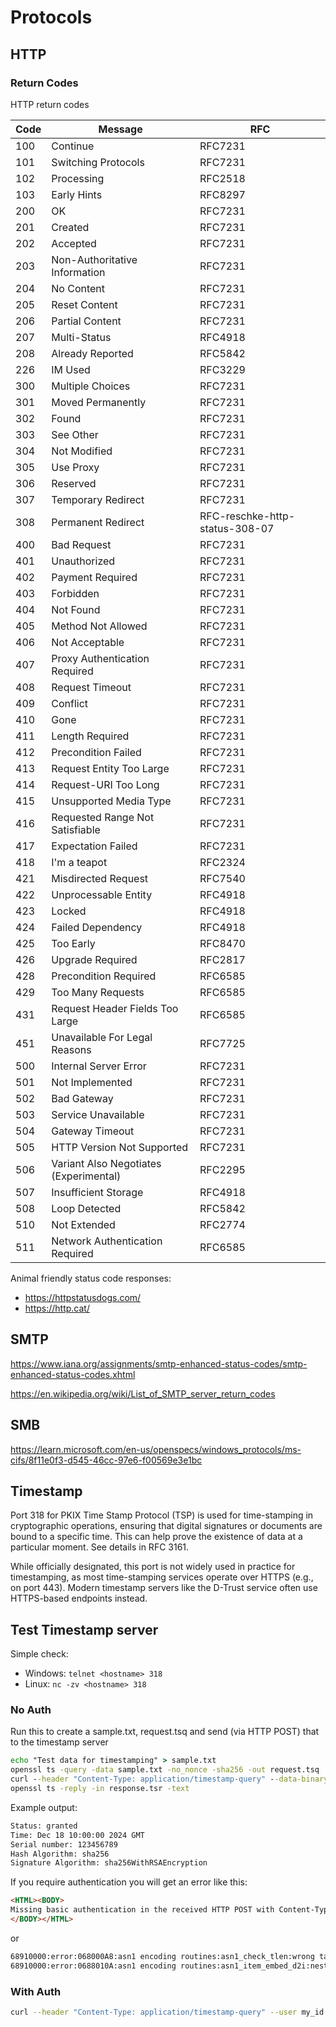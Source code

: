 # Protocols

## HTTP

### Return Codes

HTTP return codes

| Code | Message                                | RFC                            |
| ---- | -------------------------------------- | ------------------------------ |
| 100  | Continue                               | RFC7231                        |
| 101  | Switching Protocols                    | RFC7231                        |
| 102  | Processing                             | RFC2518                        |
| 103  | Early Hints                            | RFC8297                        |
| 200  | OK                                     | RFC7231                        |
| 201  | Created                                | RFC7231                        |
| 202  | Accepted                               | RFC7231                        |
| 203  | Non-Authoritative Information          | RFC7231                        |
| 204  | No Content                             | RFC7231                        |
| 205  | Reset Content                          | RFC7231                        |
| 206  | Partial Content                        | RFC7231                        |
| 207  | Multi-Status                           | RFC4918                        |
| 208  | Already Reported                       | RFC5842                        |
| 226  | IM Used                                | RFC3229                        |
| 300  | Multiple Choices                       | RFC7231                        |
| 301  | Moved Permanently                      | RFC7231                        |
| 302  | Found                                  | RFC7231                        |
| 303  | See Other                              | RFC7231                        |
| 304  | Not Modified                           | RFC7231                        |
| 305  | Use Proxy                              | RFC7231                        |
| 306  | Reserved                               | RFC7231                        |
| 307  | Temporary Redirect                     | RFC7231                        |
| 308  | Permanent Redirect                     | RFC-reschke-http-status-308-07 |
| 400  | Bad Request                            | RFC7231                        |
| 401  | Unauthorized                           | RFC7231                        |
| 402  | Payment Required                       | RFC7231                        |
| 403  | Forbidden                              | RFC7231                        |
| 404  | Not Found                              | RFC7231                        |
| 405  | Method Not Allowed                     | RFC7231                        |
| 406  | Not Acceptable                         | RFC7231                        |
| 407  | Proxy Authentication Required          | RFC7231                        |
| 408  | Request Timeout                        | RFC7231                        |
| 409  | Conflict                               | RFC7231                        |
| 410  | Gone                                   | RFC7231                        |
| 411  | Length Required                        | RFC7231                        |
| 412  | Precondition Failed                    | RFC7231                        |
| 413  | Request Entity Too Large               | RFC7231                        |
| 414  | Request-URI Too Long                   | RFC7231                        |
| 415  | Unsupported Media Type                 | RFC7231                        |
| 416  | Requested Range Not Satisfiable        | RFC7231                        |
| 417  | Expectation Failed                     | RFC7231                        |
| 418  | I'm a teapot                           | RFC2324                        |
| 421  | Misdirected Request                    | RFC7540                        |
| 422  | Unprocessable Entity                   | RFC4918                        |
| 423  | Locked                                 | RFC4918                        |
| 424  | Failed Dependency                      | RFC4918                        |
| 425  | Too Early                              | RFC8470                        |
| 426  | Upgrade Required                       | RFC2817                        |
| 428  | Precondition Required                  | RFC6585                        |
| 429  | Too Many Requests                      | RFC6585                        |
| 431  | Request Header Fields Too Large        | RFC6585                        |
| 451  | Unavailable For Legal Reasons          | RFC7725                        |
| 500  | Internal Server Error                  | RFC7231                        |
| 501  | Not Implemented                        | RFC7231                        |
| 502  | Bad Gateway                            | RFC7231                        |
| 503  | Service Unavailable                    | RFC7231                        |
| 504  | Gateway Timeout                        | RFC7231                        |
| 505  | HTTP Version Not Supported             | RFC7231                        |
| 506  | Variant Also Negotiates (Experimental) | RFC2295                        |
| 507  | Insufficient Storage                   | RFC4918                        |
| 508  | Loop Detected                          | RFC5842                        |
| 510  | Not Extended                           | RFC2774                        |
| 511  | Network Authentication Required        | RFC6585                        |

Animal friendly status code responses:

- <https://httpstatusdogs.com/>
- <https://http.cat/>

## SMTP

<https://www.iana.org/assignments/smtp-enhanced-status-codes/smtp-enhanced-status-codes.xhtml>

<https://en.wikipedia.org/wiki/List_of_SMTP_server_return_codes>

## SMB

<https://learn.microsoft.com/en-us/openspecs/windows_protocols/ms-cifs/8f11e0f3-d545-46cc-97e6-f00569e3e1bc>


## Timestamp

Port 318 for PKIX Time Stamp Protocol (TSP) is used for time-stamping in cryptographic operations, ensuring that digital signatures or documents are bound to a specific time. This can help prove the existence of data at a particular moment. See details in RFC 3161.

While officially designated, this port is not widely used in practice for timestamping, as most time-stamping services operate over HTTPS (e.g., on port 443). Modern timestamp servers like the D-Trust service often use HTTPS-based endpoints instead.

## Test Timestamp server

Simple check:

- Windows: ```telnet <hostname> 318```
- Linux: ```nc -zv <hostname> 318```

### No Auth

Run this to create a sample.txt, request.tsq and send (via HTTP POST) that to the timestamp server

``` bat
echo "Test data for timestamping" > sample.txt
openssl ts -query -data sample.txt -no_nonce -sha256 -out request.tsq
curl --header "Content-Type: application/timestamp-query" --data-binary "@request.tsq" https://timestamp-service.d-trust.net/ -o response.tsr
openssl ts -reply -in response.tsr -text
```

Example output:

``` txt
Status: granted
Time: Dec 18 10:00:00 2024 GMT
Serial number: 123456789
Hash Algorithm: sha256
Signature Algorithm: sha256WithRSAEncryption
```

If you require authentication you will get an error like this:

``` html
<HTML><BODY>
Missing basic authentication in the received HTTP POST with Content-Type application/timestamp-query.
</BODY></HTML>
```

or

```txt
68910000:error:068000A8:asn1 encoding routines:asn1_check_tlen:wrong tag:crypto\asn1\tasn_dec.c:1188:
68910000:error:0688010A:asn1 encoding routines:asn1_item_embed_d2i:nested asn1 error:crypto\asn1\tasn_dec.c:349:Type=TS_RESP
```

### With Auth

``` sh
curl --header "Content-Type: application/timestamp-query" --user my_id:my_secret --data-binary "@request.tsq" https://timestamp-service.d-trust.net/ -o response.tsr
```
